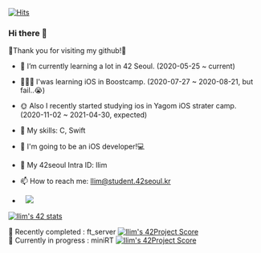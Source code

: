 [![Hits](https://hits.seeyoufarm.com/api/count/incr/badge.svg?url=https%3A%2F%2Fgithub.com%2Flina0322)](https://hits.seeyoufarm.com) 

### Hi there 👋

🥳Thank you for visiting my github!🥳

- 🌱 I’m currently learning a lot in 42 Seoul. (2020-05-25 ~ current)
- 🤦🏻‍♀️ I'was learning iOS in Boostcamp. (2020-07-27 ~ 2020-08-21, but fail..😭)
- 🌞 Also I recently started studying ios in Yagom iOS strater camp. (2020-11-02 ~ 2021-04-30, expected)  

- 🏹 My skills: C, Swift
- 🤩 I'm going to be an iOS developer!💻


- 💬 My 42seoul Intra ID: llim
- 📫 How to reach me: llim@student.42seoul.kr
- <a href="https://instagram.com/l.lina__">
    <img 
        src="http://img.shields.io/badge/-Instagram-black?style=flat&logo=Instagram&link=https://instagram.com/l.lina__"
        style="height : auto; margin-left : 10px; margin-right : 10px;"/>
</a>



[![llim's 42 stats](https://badge42.herokuapp.com/api/stats/llim?privacyEmail=true)](https://github.com/JaeSeoKim/badge42)

🥳 Recently completed : ft_server [![llim's 42Project Score](https://badge42.herokuapp.com/api/project/llim/ft_server)](https://github.com/JaeSeoKim/badge42)</br>
🤯 Currently in progress : miniRT [![llim's 42Project Score](https://badge42.herokuapp.com/api/project/llim/miniRT)](https://github.com/JaeSeoKim/badge42)
